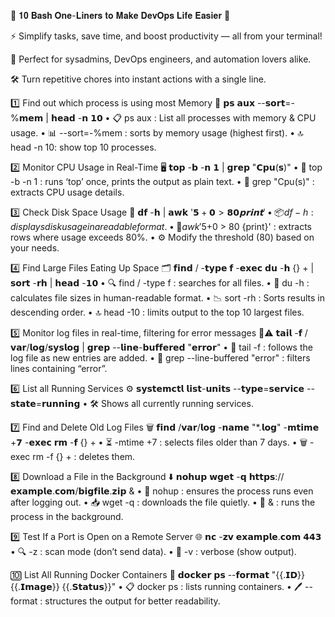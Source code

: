 🚀 𝟏𝟎 𝐁𝐚𝐬𝐡 𝐎𝐧𝐞-𝐋𝐢𝐧𝐞𝐫𝐬 𝐭𝐨 𝐌𝐚𝐤𝐞 𝐃𝐞𝐯𝐎𝐩𝐬 𝐋𝐢𝐟𝐞 𝐄𝐚𝐬𝐢𝐞𝐫 🚀

⚡ Simplify tasks, save time, and boost productivity — all from your terminal! 

🔧 Perfect for sysadmins, DevOps engineers, and automation lovers alike.

🛠️ Turn repetitive chores into instant actions with a single line.


1️⃣ Find out which process is using most Memory 💾
𝗽𝘀 𝗮𝘂𝘅 --𝘀𝗼𝗿𝘁=-%𝗺𝗲𝗺 | 𝗵𝗲𝗮𝗱 -𝗻 𝟭𝟬
•	📋 ps aux : List all processes with memory & CPU usage.
•	📊 --sort=-%mem : sorts by memory usage (highest first).
•	🔝 head -n 10: show top 10 processes.

2️⃣ Monitor CPU Usage in Real-Time 🖥️
𝘁𝗼𝗽 -𝗯 -𝗻 𝟭 | 𝗴𝗿𝗲𝗽 "𝗖𝗽𝘂(𝘀)"
•	📝 top -b -n 1 : runs ‘top’ once, prints the output as plain text.
•	🎯 grep "Cpu(s)" : extracts CPU usage details.

3️⃣ Check Disk Space Usage 💽
𝗱𝗳 -𝗵 | 𝗮𝘄𝗸 '$𝟱+𝟬 > 𝟴𝟬 {𝗽𝗿𝗶𝗻𝘁}'
•	📦 df -h : displays disk usage in a readable format.
•	🚨 awk '$5+0 > 80 {print}' : extracts rows where usage exceeds 80%.
•	⚙️ Modify the threshold (80) based on your needs.

4️⃣ Find Large Files Eating Up Space 🗂️
𝗳𝗶𝗻𝗱 / -𝘁𝘆𝗽𝗲 𝗳 -𝗲𝘅𝗲𝗰 𝗱𝘂 -𝗵 {} + | 𝘀𝗼𝗿𝘁 -𝗿𝗵 | 𝗵𝗲𝗮𝗱 -𝟭𝟬
•	🔍 find / -type f : searches for all files.
•	📏 du -h : calculates file sizes in human-readable format.
•	📉 sort -rh : Sorts results in descending order.
•	🔝 head -10 : limits output to the top 10 largest files.

5️⃣ Monitor log files in real-time, filtering for error messages 📜⚠️
𝘁𝗮𝗶𝗹 -𝗳 /𝘃𝗮𝗿/𝗹𝗼𝗴/𝘀𝘆𝘀𝗹𝗼𝗴 | 𝗴𝗿𝗲𝗽 --𝗹𝗶𝗻𝗲-𝗯𝘂𝗳𝗳𝗲𝗿𝗲𝗱 "𝗲𝗿𝗿𝗼𝗿"
•	📡 tail -f : follows the log file as new entries are added.
•	🎯 grep --line-buffered "error" : filters lines containing “error”.

6️⃣ List all Running Services ⚙️
𝘀𝘆𝘀𝘁𝗲𝗺𝗰𝘁𝗹 𝗹𝗶𝘀𝘁-𝘂𝗻𝗶𝘁𝘀 --𝘁𝘆𝗽𝗲=𝘀𝗲𝗿𝘃𝗶𝗰𝗲 --𝘀𝘁𝗮𝘁𝗲=𝗿𝘂𝗻𝗻𝗶𝗻𝗴
•	🛠️ Shows all currently running services.

7️⃣ Find and Delete Old Log Files 🗑️
𝗳𝗶𝗻𝗱 /𝘃𝗮𝗿/𝗹𝗼𝗴 -𝗻𝗮𝗺𝗲 "*.𝗹𝗼𝗴" -𝗺𝘁𝗶𝗺𝗲 +𝟳 -𝗲𝘅𝗲𝗰 𝗿𝗺 -𝗳 {} +
•	⏳ -mtime +7 : selects files older than 7 days.
•	🗑️ -exec rm -f {} + : deletes them.

8️⃣ Download a File in the Background ⬇️
𝗻𝗼𝗵𝘂𝗽 𝘄𝗴𝗲𝘁 -𝗾 𝗵𝘁𝘁𝗽𝘀://𝗲𝘅𝗮𝗺𝗽𝗹𝗲.𝗰𝗼𝗺/𝗯𝗶𝗴𝗳𝗶𝗹𝗲.𝘇𝗶𝗽 &
•	🔄 nohup : ensures the process runs even after logging out.
•	📥 wget -q : downloads the file quietly.
•	🏃 & : runs the process in the background.

9️⃣ Test If a Port is Open on a Remote Server 🌐
𝗻𝗰 -𝘇𝘃 𝗲𝘅𝗮𝗺𝗽𝗹𝗲.𝗰𝗼𝗺 𝟰𝟰𝟯
•	🔍 -z : scan mode (don’t send data).
•	📢 -v : verbose (show output).

🔟 List All Running Docker Containers 🐳
𝗱𝗼𝗰𝗸𝗲𝗿 𝗽𝘀 --𝗳𝗼𝗿𝗺𝗮𝘁 "{{.𝗜𝗗}} {{.𝗜𝗺𝗮𝗴𝗲}} {{.𝗦𝘁𝗮𝘁𝘂𝘀}}"
•	📋 docker ps : lists running containers.
•	🖊️ --format : structures the output for better readability.


